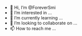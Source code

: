 - 👋 Hi, I’m @ForeverSmi
- 👀 I’m interested in ...
- 🌱 I’m currently learning ...
- 💞️ I’m looking to collaborate on ...
- 📫 How to reach me ...

<!---
ForeverSmi/ForeverSmi is a ✨ special ✨ repository because its `README.md` (this file) appears on your GitHub profile.
You can click the Preview link to take a look at your changes.
--->

